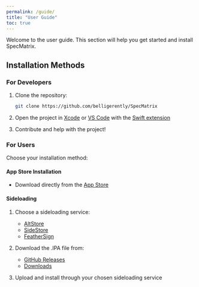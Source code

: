 ```yaml
---
permalink: /guide/
title: "User Guide"
toc: true
---
```


Welcome to the user guide. This section will help you get started and install SpecMatrix.

## Installation Methods

### For Developers

1. Clone the repository:
   ```bash
   git clone https://github.com/belligerently/SpecMatrix
   ```

2. Open the project in [Xcode](https://developer.apple.com/xcode/) or [VS Code](https://code.visualstudio.com/) with the [Swift extension](https://marketplace.visualstudio.com/items?itemName=sswg.swift-lang)

3. Contribute and help with the project!

### For Users

Choose your installation method:

#### App Store Installation
- Download directly from the [App Store](https://apps.apple.com/us/app/specmatrix/id6740110428)

#### Sideloading
1. Choose a sideloading service:
   - [AltStore](https://altstore.io/)
   - [SideStore](https://sidestore.io/)
   - [FeatherSign](https://github.com/khcrysalis/Feather)

2. Download the .IPA file from:
   - [GitHub Releases](https://github.com/Belligerently/SpecMatrix/releases)
   - [Downloads](https://specmatrix.me/download/)

3. Upload and install through your chosen sideloading service

